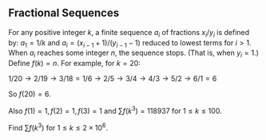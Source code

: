 ## Fractional Sequences

For any positive integer $k$, a finite sequence $a_i$ of fractions $x_i/y_i$ is defined by:
$a_1 = 1/k$ and
$a_i = (x_{i-1}+1)/(y_{i-1}-1)$ reduced to lowest terms for $i\gt 1$.
When $a_i$ reaches some integer $n$, the sequence stops. (That is, when $y_i=1$.)
Define $f(k)=n$.
For example, for $k=20$:

$1/20\rightarrow 2/19\rightarrow 3/18=1/6 \rightarrow 2/5\rightarrow 3/4\rightarrow 4/3\rightarrow 5/2\rightarrow 6/1 = 6$

So $f(20)=6$.

Also $f(1)=1, f(2)=1, f(3)=1$ and $\sum f(k^3) = 118937$ for $1\le k\le 100$.

Find $\sum f(k^3)$ for $1\le k\le 2\times 10^6$.
